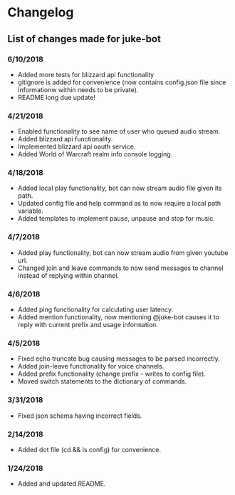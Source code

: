 # Changelog
## List of changes made for juke-bot

### 6/10/2018
- Added more tests for blizzard api functionality
- gitignore is added for convenience (now contains config.json file since informationw within needs to be private).
- README long due update!

### 4/21/2018
- Enabled functionality to see name of user who queued audio stream.
- Added blizzard api functionality.
- Implemented blizzard api oauth service.
- Added World of Warcraft realm info console logging.

### 4/18/2018
- Added local play functionality, bot can now stream audio file given its path.
- Updated config file and help command as to now require a local path variable.
- Added templates to implement pause, unpause and stop for music.

### 4/7/2018
- Added play functionality, bot can now stream audio from given youtube url.
- Changed join and leave commands to now send messages to channel instead of replying within channel.

### 4/6/2018
- Added ping functionality for calculating user latency.
- Added mention functionality, now mentioning @juke-bot causes it to reply with current prefix and usage information.

### 4/5/2018
- Fixed echo truncate bug causing messages to be parsed incorrectly.
- Added join-leave functionality for voice channels.
- Added prefix functionality (change prefix - writes to config file).
- Moved switch statements to the dictionary of commands.

### 3/31/2018
- Fixed json schema having incorrect fields.

### 2/14/2018
- Added dot file (cd && ls config) for convenience.

### 1/24/2018
- Added and updated README.